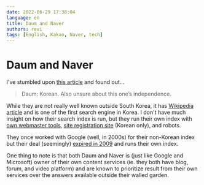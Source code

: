 ```yaml
---
date: 2022-06-29 17:38:04
language: en
title: Daum and Naver
authors: revi
tags: [English, Kakao, Naver, tech]
---
```


<!--
SPDX-FileCopyrightText: (C) 2022 Hong Yongmin (https://revi.xyz/) <yewon@revi.email>

SPDX-License-Identifier: LicenseRef-CC-BY-ND-2.0-KR
-->

# Daum and Naver

I've stumbled upon [this article](https://seirdy.one/posts/2021/03/10/search-engines-with-own-indexes/)
and found out...

> Daum: Korean. Also unsure about this one’s independence.

While they are not really well known outside South Korea, it has
[Wikipedia article](<https://en.wikipedia.org/wiki/Daum_(web_portal)>)
and is one of the first search engine in Korea.
I don't have much insight on how their search index is run, but they run their
own index with [own webmaster tools](https://webmaster.daum.net/),
[site registration site](https://register.search.daum.net/) (Korean only), and robots.

<!-- truncate -->

They once worked with Google (well, in 2000s) for their non-Korean index but
their deal (seemingly) [expired in 2009](https://web.archive.org/web/20080225225133/https://baroblog.tistory.com/5)
and runs their own index.

One thing to note is that both Daum and Naver is (just like Google and Microsoft)
owner of their own content services (ie. they both have blog, forum, and video platform)
and are known to prioritize result from their own services over the answers available
outside their walled garden.
